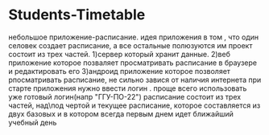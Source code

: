 # Students-Timetable
небольшое приложение-расписание. идея приложения в том , что один селовек создает расписание, а все остальные полюзуются им
проект состоит из трех частей. 
    1)сервер который хранит данные. 
    2)веб приложение которое позваляет просматривать расписание в браузере и редактировать его
    3)андроид приложение которое позволяет рпосматривать расписание, не сильно завися от наличия интернета
при старте приложения нужно ввести логин . проще всего использовать уже готовый логин(напр "ГГУ-ПО-22")
расписание состоит из трех частей, над\под чертой и текущее расписание, которое составляется из двух базовых и в котором всегда первым днем идет ближайший учебный день
